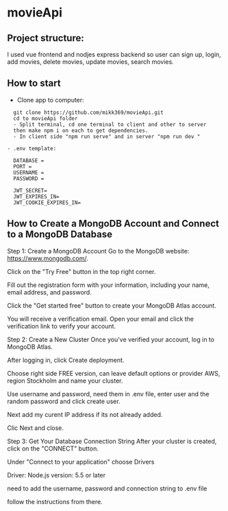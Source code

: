 # movieApi

## Project structure:

I used vue frontend and nodjes express backend so user can sign up, login,
add movies, delete movies, update movies, search movies.

## How to start

- Clone app to computer:

```
  git clone https://github.com/mikk369/movieApi.git
  cd to movieApi folder
  - Split terminal, cd one terminal to client and other to server
  then make npm i on each to get dependencies.
  - In client side "npm run serve" and in server "npm run dev "

- .env template:

  DATABASE =
  PORT =
  USERNAME =
  PASSWORD =

  JWT_SECRET=
  JWT_EXPIRES_IN=
  JWT_COOKIE_EXPIRES_IN=

```

## How to Create a MongoDB Account and Connect to a MongoDB Database

Step 1: Create a MongoDB Account
Go to the MongoDB website: https://www.mongodb.com/.

Click on the "Try Free" button in the top right corner.

Fill out the registration form with your information, including your name, email address, and password.

Click the "Get started free" button to create your MongoDB Atlas account.

You will receive a verification email. Open your email and click the verification link to verify your account.

Step 2: Create a New Cluster
Once you've verified your account, log in to MongoDB Atlas.

After logging in, click Create deployment.

Choose right side FREE version, can leave default options or provider AWS, region Stockholm and name your cluster.

Use username and password, need them in .env file, enter user and the random password and click create user.

Next add my curent IP address if its not already added.

Clic Next and close.

Step 3: Get Your Database Connection String
After your cluster is created, click on the "CONNECT" button.

Under "Connect to your application" choose Drivers

Driver: Node.js version: 5.5 or later

need to add the username, password and connection string to .env file

follow the instructions from there.
